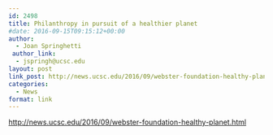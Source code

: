 ```yaml
---
id: 2498
title: Philanthropy in pursuit of a healthier planet
#date: 2016-09-15T09:15:12+00:00
author:
  - Joan Springhetti
 author_link:
  - jspringh@ucsc.edu
layout: post
link_post: http://news.ucsc.edu/2016/09/webster-foundation-healthy-planet.html
categories:
  - News
format: link
---
```

http://news.ucsc.edu/2016/09/webster-foundation-healthy-planet.html